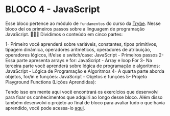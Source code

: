 # BLOCO 4 - JavaScript

Esse bloco pertence ao módulo de `fundamentos` do curso da [Trybe](https://www.betrybe.com/).
Nesse bloco dei os primeiros passos sobre a linguagem de programação JavaScript. 🚀🚀🚀
Dividimos o conteúdo em cinco partes:

1- Primeiro você aprenderá sobre variáveis, constantes, tipos primitivos, tipagem dinâmica, operadores aritméticos, operadores de atribuição, operadores lógicos, if/else e switch/case:
	JavaScript - Primeiros passos
2- Essa parte apresenta arrays e for:
	JavaScript - Array e loop For
3- Na terceira parte você aprenderá sobre lógica de programação e algoritmos:
	JavaScript - Lógica de Programação e Algoritmos
4- A quarta parte aborda objetos, for/in e funções:
	JavaScript - Objetos e funções
5- Projeto Playground Functions (Lições Aprendidas):


Tendo isso em mente aqui você encontrará os exercícios que desenvolvi para fixar os conhecimentos que adquiri ao longo desse bloco. Além disso também desenvolvi o projeto ao final de bloco para avaliar tudo o que havia aprendido, você pode acessa-lo [aqui](linkProjetoDoBloco).
